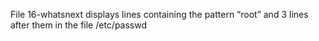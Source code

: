 File 16-whatsnext displays lines containing the pattern “root” and 3 lines after them in the file /etc/passwd
